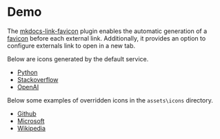 # Demo

The [mkdocs-link-favicon](https://github.com/christophdebaene/mkdocs-link-favicon) plugin enables the automatic generation of a [favicon](https://en.wikipedia.org/wiki/Favicon) before each external link. Additionally, it provides an option to configure externals link to open in a new tab.

Below are icons generated by the default service.

- [Python](https://www.python.org)
- [Stackoverflow](https://www.stackoverflow.com)
- [OpenAI](https://openai.com)

Below some examples of overridden icons in the `assets\icons` directory.

- [Github](https://www.github.com)
- [Microsoft](https://www.microsoft.com)
- [Wikipedia](https://www.wikipedia.com)
